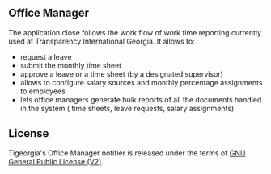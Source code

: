 ## Office Manager

The application close follows the work flow of work time reporting currently used at Transparency International Georgia.
It allows to:
- request a leave 
- submit the monthly time sheet
- approve a leave or a time sheet (by a designated supervisor)
- allows to configure salary sources and monthly percentage assignments to employees
- lets office managers generate bulk reports of all the documents handled in the system ( time sheets, leave requests, salary assignments)

## License

Tigeorgia's Office Manager notifier is released under the terms of [GNU General Public License (V2)](http://www.gnu.org/licenses/gpl-2.0.html).
